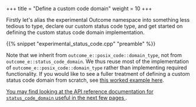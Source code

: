 +++
title = "Define a custom code domain"
weight = 10
+++

Firstly let's alias the experimental Outcome namespace into something
less tedious to type, declare our custom status code type, and get
started on defining the custom status code domain implementation.

{{% snippet "experimental_status_code.cpp" "preamble" %}}

Note that we inherit from `outcome_e::posix_code::domain_type`, not
from `outcome_e::status_code_domain`. We thus reuse most of the
implementation of `outcome_e::posix_code::domain_type` rather than
implementing required functionality. If you would like to see a
fuller treatment of defining a custom status code domain from
scratch, see [this worked example here](https://github.com/ned14/status-code/blob/master/doc/custom_domain_worked_example.md).

[You may find looking at the API reference documentation for `status_code_domain`
useful in the next few pages ](https://ned14.github.io/status-code/doc_status_code_domain.html#standardese-system_error2__status_code_domain).